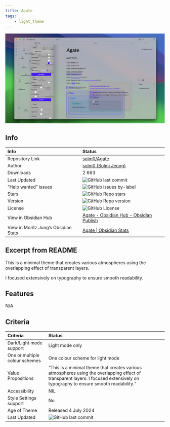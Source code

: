 ```yaml
---
title: Agate
tags:
    - light_theme
---
```


<img alt="Agate Theme Screenshot" src="https://raw.githubusercontent.com/solm0/Agate/refs/heads/main/img-00.png">

## Info
| Info                                 | Status                                                                                                                                                                                               |
| :----------------------------------- | :--------------------------------------------------------------------------------------------------------------------------------------------------------------------------------------------------- |
| Repository Link                      | [solm0/Agate](https://github.com/solm0/Agate)                                                                                                                                                        |
| Author                               | [solm0 (Solmi Jeong)](https://github.com/solm0)                                                                                                                                                      |
| Downloads                            | 2 663                                                                                                                                                                                                |
| Last Updated                         | <img alt="GitHub last commit" src="https://img.shields.io/github/last-commit/solm0/Agate?color=573E7A&amp;label=last%20update&amp;logo=github&amp;style=for-the-badge" referrerpolicy="no-referrer"> |
| “Help wanted” issues                 | <img alt="GitHub issues by-label" src="https://img.shields.io/github/issues/solm0/Agate/help%20wanted?color=573E7A&amp;logo=github&amp;style=for-the-badge" referrerpolicy="no-referrer">            |
| Stars                                | <img alt="GitHub Repo stars" src="https://img.shields.io/github/stars/solm0/Agate?color=573E7A&amp;logo=github&amp;style=for-the-badge" referrerpolicy="no-referrer">                                |
| Version                              | <img alt="GitHub Repo version" src="https://img.shields.io/github/v/release/solm0/Agate?color=573E7A&amp;logo=github&amp;style=for-the-badge&sort=semver" referrerpolicy="no-referrer">              |
| License                              | <img alt="GitHub License" src="https://img.shields.io/github/license/solm0/Agate?style=for-the-badge" referrerpolicy="noreferrer">                                                                   |
| View in Obsidian Hub                 | [Agate \- Obsidian Hub \- Obsidian Publish](https://publish.obsidian.md/hub/02+-+Community+Expansions/02.05+All+Community+Expansions/Themes/Agate)                                                   |
| View in Moritz Jung’s Obsidian Stats | [Agate \| Obsidian Stats](https://www.moritzjung.dev/obsidian-stats/themes/agate/)                                                                                                                   |

## Excerpt from README
This is a minimal theme that creates various atmospheres using the overlapping effect of transparent layers.

I focused extensively on typography to ensure smooth readability.

## Features
N/A

## Criteria
| Criteria | Status | 
| :--- | :--- | 
| Dark/Light mode support | Light mode only | 
| One or multiple colour schemes | One colour scheme for light mode | 
| Value Propositions | “This is a minimal theme that creates various atmospheres using the overlapping effect of transparent layers. I focused extensively on typography to ensure smooth readability.” | 
| Accessibility | NIL | 
| Style Settings support | No | 
| Age of Theme | Released 4 July 2024 | 
| Last Updated | <img alt="GitHub last commit" src="https://img.shields.io/github/last-commit/solm0/Agate?color=573E7A&amp;label=last%20update&amp;logo=github&amp;style=for-the-badge" referrerpolicy="no-referrer"> |
